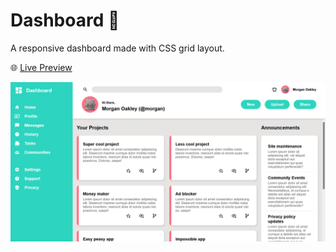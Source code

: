 # Dashboard 🎨

A responsive dashboard made with CSS grid layout.

🌐 [Live Preview](https://kenua.github.io/dashboard/)

[![screenshot](./screenshot.png)](https://kenua.github.io/dashboard/)